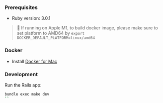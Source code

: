 ### Prerequisites

- Ruby version: 3.0.1

> 📝 If running on Apple M1, to build docker image, please make sure to set platform to AMD64 by `export DOCKER_DEFAULT_PLATFORM=linux/amd64`

### Docker

- Install [Docker for Mac](https://docs.docker.com/docker-for-mac/install/)

### Development

Run the Rails app:

```sh
bundle exec make dev
``
